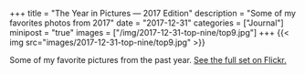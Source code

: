 +++
title = "The Year in Pictures — 2017 Edition"
description = "Some of my favorites photos from 2017"
date = "2017-12-31"
categories = ["Journal"]
minipost = "true"
images = ["/img/2017-12-31-top-nine/top9.jpg"]
+++
{{< img src="images/2017-12-31-top-nine/top9.jpg" >}}

Some of my favorite pictures from the past year. [See the full set on Flickr.](https://www.flickr.com/photos/75738497@N00/sets/72157688929748362)
